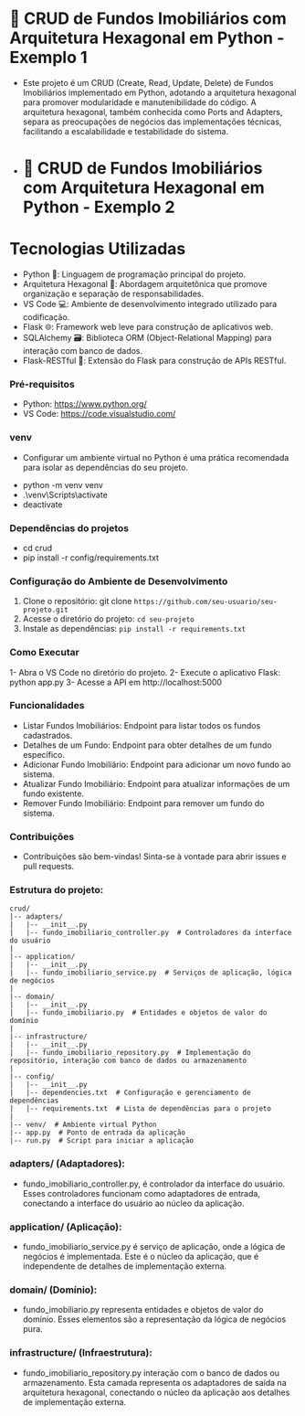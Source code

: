 # 🏡 CRUD de Fundos Imobiliários com Arquitetura Hexagonal em Python - Exemplo 1
- Este projeto é um CRUD (Create, Read, Update, Delete) de Fundos Imobiliários implementado em Python, adotando a arquitetura hexagonal para promover modularidade e manutenibilidade do código. A arquitetura hexagonal, também conhecida como Ports and Adapters, separa as preocupações de negócios das implementações técnicas, facilitando a escalabilidade e testabilidade do sistema.

- # 🏡 CRUD de Fundos Imobiliários com Arquitetura Hexagonal em Python - Exemplo 2

# Tecnologias Utilizadas
* Python 🐍: Linguagem de programação principal do projeto.
* Arquitetura Hexagonal 🔺: Abordagem arquitetônica que promove organização e separação de responsabilidades.
* VS Code 💻: Ambiente de desenvolvimento integrado utilizado para codificação.
* Flask 🌐: Framework web leve para construção de aplicativos web.
* SQLAlchemy 🗃️: Biblioteca ORM (Object-Relational Mapping) para interação com banco de dados.
* Flask-RESTful 🚀: Extensão do Flask para construção de APIs RESTful.

### Pré-requisitos
- Python: https://www.python.org/
- VS Code: https://code.visualstudio.com/

### venv
- Configurar um ambiente virtual no Python é uma prática recomendada para isolar as dependências do seu projeto.

* python -m venv venv
* .\venv\Scripts\activate
* deactivate

###  Dependências do projetos 
- cd crud
- pip install -r config/requirements.txt

### Configuração do Ambiente de Desenvolvimento
1. Clone o repositório: git clone ```https://github.com/seu-usuario/seu-projeto.git```
2. Acesse o diretório do projeto: ```cd seu-projeto```
3. Instale as dependências: ```pip install -r requirements.txt ```
### Como Executar
1- Abra o VS Code no diretório do projeto.
2- Execute o aplicativo Flask: python app.py
3- Acesse a API em http://localhost:5000
### Funcionalidades
- Listar Fundos Imobiliários: Endpoint para listar todos os fundos cadastrados.
- Detalhes de um Fundo: Endpoint para obter detalhes de um fundo específico.
- Adicionar Fundo Imobiliário: Endpoint para adicionar um novo fundo ao sistema.
- Atualizar Fundo Imobiliário: Endpoint para atualizar informações de um fundo existente.
- Remover Fundo Imobiliário: Endpoint para remover um fundo do sistema.

### Contribuições
- Contribuições são bem-vindas! Sinta-se à vontade para abrir issues e pull requests.

### Estrutura do projeto:
```
crud/
|-- adapters/
|   |-- __init__.py
|   |-- fundo_imobiliario_controller.py  # Controladores da interface do usuário
|
|-- application/
|   |-- __init__.py
|   |-- fundo_imobiliario_service.py  # Serviços de aplicação, lógica de negócios
|
|-- domain/
|   |-- __init__.py
|   |-- fundo_imobiliario.py  # Entidades e objetos de valor do domínio
|
|-- infrastructure/
|   |-- __init__.py
|   |-- fundo_imobiliario_repository.py  # Implementação do repositório, interação com banco de dados ou armazenamento
|
|-- config/
|   |-- __init__.py
|   |-- dependencies.txt  # Configuração e gerenciamento de dependências
|   |-- requirements.txt  # Lista de dependências para o projeto
|
|-- venv/  # Ambiente virtual Python
|-- app.py  # Ponto de entrada da aplicação
|-- run.py  # Script para iniciar a aplicação

```
### adapters/ (Adaptadores):
* fundo_imobiliario_controller.py, é controlador da interface do usuário. Esses controladores funcionam como adaptadores de entrada,    conectando a interface do usuário ao núcleo da aplicação.

### application/ (Aplicação):
* fundo_imobiliario_service.py é serviço de aplicação, onde a lógica de negócios é implementada. Este é o núcleo da aplicação, que é independente de detalhes de implementação externa.

### domain/ (Domínio):
* fundo_imobiliario.py representa entidades e objetos de valor do domínio. Esses elementos são a representação da lógica de negócios pura.

### infrastructure/ (Infraestrutura):
* fundo_imobiliario_repository.py interação com o banco de dados ou armazenamento. Esta camada representa os adaptadores de saída na arquitetura hexagonal, conectando o núcleo da aplicação aos detalhes de implementação externa.
